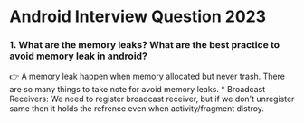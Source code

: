 # Android Interview Question 2023
### 1. What are the memory leaks? What are the best practice to avoid memory leak in android? ###
👉  A memory leak happen when memory allocated but never trash. 
    There are so many things to take note for avoid memory leaks.
    * Broadcast Receivers: We need to register broadcast receiver, but if we don't unregister same then it holds the refrence even when activity/fragment         distroy. 
    
